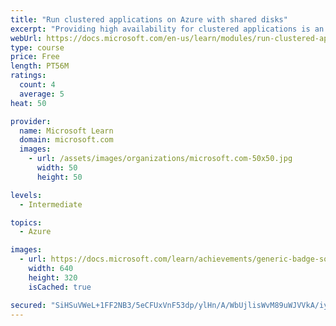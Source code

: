 ```yaml
---
title: "Run clustered applications on Azure with shared disks"
excerpt: "Providing high availability for clustered applications is an important requirement for most organizations. Microsoft Azure shared disks helps you do that by enabling you to run clustered or high-availability applications on Azure."
webUrl: https://docs.microsoft.com/en-us/learn/modules/run-clustered-applications-azure-shared-disks/
type: course
price: Free
length: PT56M
ratings:
  count: 4
  average: 5
heat: 50

provider:
  name: Microsoft Learn
  domain: microsoft.com
  images:
    - url: /assets/images/organizations/microsoft.com-50x50.jpg
      width: 50
      height: 50

levels:
  - Intermediate

topics:
  - Azure

images:
  - url: https://docs.microsoft.com/learn/achievements/generic-badge-social.png
    width: 640
    height: 320
    isCached: true

secured: "SiHSuVWeL+1FF2NB3/5eCFUxVnF53dp/ylHn/A/WbUjlisWvM89uWJVVkA/iye8l+fV39tx57oF+pjmXqWUAezflPHyS4w3uliPUD73b5IbOzTAlOEwkqp6WJAmmr3cmr/FvdtO95VRRGnwNOcEpz0AN1iXTtd9wnuHhZfIGlJs/WwyjC+/6nYtBGQPr8bRc+f+Abizek8vpp0Usx+2jidatiFQVXH8pvU89tMjEFcqpI4GrtF14T7EEr+409GkpT/hZuFGeQzy0r8TaYb2HhQiLuEayBQJ7ISZsTFpNSM0rYQ9VI0PGSZiesEK6HiAYaSGEvTGYjl0KUS4GbWuJjlGBhTNRKQQo3sChvQ2wpMJQcs5NaedqAhA6n4PxXk+xBJ2qWLEpIPqHzuOvgAkqh/4EkZPSou62QM6eAX63TvU=;KgPbHtS1zNLogeUq6mbF4Q=="
---
```


